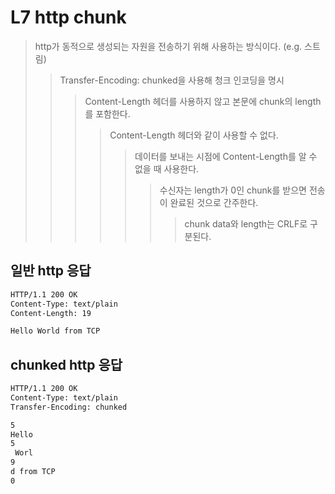 # L7 http chunk

> http가 동적으로 생성되는 자원을 전송하기 위해 사용하는 방식이다. (e.g. 스트림)
>
> > Transfer-Encoding: chunked을 사용해 청크 인코딩을 명시
> >
> > > Content-Length 헤더를 사용하지 않고 본문에 chunk의 length를 포함한다.
> > >
> > > > Content-Length 헤더와 같이 사용할 수 없다.
> > > >
> > > > > 데이터를 보내는 시점에 Content-Length를 알 수 없을 때 사용한다.
> > > > >
> > > > > > 수신자는 length가 0인 chunk를 받으면 전송이 완료된 것으로 간주한다.
> > > > > >
> > > > > > > chunk data와 length는 CRLF로 구분된다.

## 일반 http 응답

```sh
HTTP/1.1 200 OK
Content-Type: text/plain
Content-Length: 19

Hello World from TCP
```

## chunked http 응답

```sh
HTTP/1.1 200 OK
Content-Type: text/plain
Transfer-Encoding: chunked

5
Hello
5
 Worl
9
d from TCP
0
```
